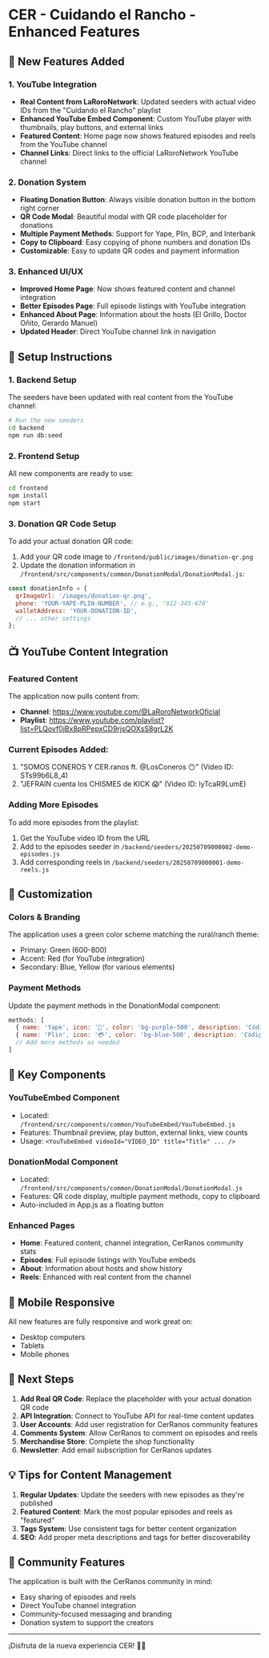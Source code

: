 # CER - Cuidando el Rancho - Enhanced Features

## 🚀 New Features Added

### 1. YouTube Integration
- **Real Content from LaRoroNetwork**: Updated seeders with actual video IDs from the "Cuidando el Rancho" playlist
- **Enhanced YouTube Embed Component**: Custom YouTube player with thumbnails, play buttons, and external links
- **Featured Content**: Home page now shows featured episodes and reels from the YouTube channel
- **Channel Links**: Direct links to the official LaRoroNetwork YouTube channel

### 2. Donation System
- **Floating Donation Button**: Always visible donation button in the bottom right corner
- **QR Code Modal**: Beautiful modal with QR code placeholder for donations
- **Multiple Payment Methods**: Support for Yape, Plin, BCP, and Interbank
- **Copy to Clipboard**: Easy copying of phone numbers and donation IDs
- **Customizable**: Easy to update QR codes and payment information

### 3. Enhanced UI/UX
- **Improved Home Page**: Now shows featured content and channel integration
- **Better Episodes Page**: Full episode listings with YouTube integration
- **Enhanced About Page**: Information about the hosts (El Grillo, Doctor Oñito, Gerardo Manuel)
- **Updated Header**: Direct YouTube channel link in navigation

## 🔧 Setup Instructions

### 1. Backend Setup

The seeders have been updated with real content from the YouTube channel:

```bash
# Run the new seeders
cd backend
npm run db:seed
```

### 2. Frontend Setup

All new components are ready to use:

```bash
cd frontend
npm install
npm start
```

### 3. Donation QR Code Setup

To add your actual donation QR code:

1. Add your QR code image to `/frontend/public/images/donation-qr.png`
2. Update the donation information in `/frontend/src/components/common/DonationModal/DonationModal.js`:

```javascript
const donationInfo = {
  qrImageUrl: '/images/donation-qr.png',
  phone: 'YOUR-YAPE-PLIN-NUMBER', // e.g., '912-345-678'
  walletAddress: 'YOUR-DONATION-ID',
  // ... other settings
};
```

## 📺 YouTube Content Integration

### Featured Content

The application now pulls content from:
- **Channel**: https://www.youtube.com/@LaRoroNetworkOficial
- **Playlist**: https://www.youtube.com/playlist?list=PLQovf0jBx8pRPepxCD9rjsQOXsS8grL2K

### Current Episodes Added:
1. "SOMOS CONEROS Y CER.ranos ft. @LosConeros 😶" (Video ID: STs99b6L8_4)
2. "JEFRAIN cuenta los CHISMES de KICK 😱" (Video ID: lyTcaR9LumE)

### Adding More Episodes

To add more episodes from the playlist:

1. Get the YouTube video ID from the URL
2. Add to the episodes seeder in `/backend/seeders/20250709000002-demo-episodes.js`
3. Add corresponding reels in `/backend/seeders/20250709000001-demo-reels.js`

## 🎨 Customization

### Colors & Branding
The application uses a green color scheme matching the rural/ranch theme:
- Primary: Green (600-800)
- Accent: Red (for YouTube integration)
- Secondary: Blue, Yellow (for various elements)

### Payment Methods
Update the payment methods in the DonationModal component:
```javascript
methods: [
  { name: 'Yape', icon: '📱', color: 'bg-purple-500', description: 'Código QR o teléfono' },
  { name: 'Plin', icon: '💳', color: 'bg-blue-500', description: 'Código QR o teléfono' },
  // Add more methods as needed
]
```

## 🌟 Key Components

### YouTubeEmbed Component
- Located: `/frontend/src/components/common/YouTubeEmbed/YouTubeEmbed.js`
- Features: Thumbnail preview, play button, external links, view counts
- Usage: `<YouTubeEmbed videoId="VIDEO_ID" title="Title" ... />`

### DonationModal Component
- Located: `/frontend/src/components/common/DonationModal/DonationModal.js`
- Features: QR code display, multiple payment methods, copy to clipboard
- Auto-included in App.js as a floating button

### Enhanced Pages
- **Home**: Featured content, channel integration, CerRanos community stats
- **Episodes**: Full episode listings with YouTube embeds
- **About**: Information about hosts and show history
- **Reels**: Enhanced with real content from the channel

## 📱 Mobile Responsive

All new features are fully responsive and work great on:
- Desktop computers
- Tablets
- Mobile phones

## 🚀 Next Steps

1. **Add Real QR Code**: Replace the placeholder with your actual donation QR code
2. **API Integration**: Connect to YouTube API for real-time content updates
3. **User Accounts**: Add user registration for CerRanos community features
4. **Comments System**: Allow CerRanos to comment on episodes and reels
5. **Merchandise Store**: Complete the shop functionality
6. **Newsletter**: Add email subscription for CerRanos updates

## 💡 Tips for Content Management

1. **Regular Updates**: Update the seeders with new episodes as they're published
2. **Featured Content**: Mark the most popular episodes and reels as "featured"
3. **Tags System**: Use consistent tags for better content organization
4. **SEO**: Add proper meta descriptions and tags for better discoverability

## 🤝 Community Features

The application is built with the CerRanos community in mind:
- Easy sharing of episodes and reels
- Direct YouTube channel integration
- Community-focused messaging and branding
- Donation system to support the creators

---

¡Disfruta de la nueva experiencia CER! 🐄💚
